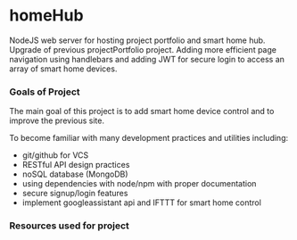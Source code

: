 # homeHub
NodeJS web server for hosting project portfolio and smart home hub.
Upgrade of previous projectPortfolio project. Adding more efficient page navigation using handlebars and adding JWT for secure login to access an array of smart home devices.

### Goals of Project
The main goal of this project is to add smart home device control and to improve the previous site.

To become familiar with many development practices and utilities including:
- git/github for VCS
- RESTful API design practices
- noSQL database (MongoDB)
- using dependencies with node/npm with proper documentation
- secure signup/login features
- implement googleassistant api and IFTTT for smart home control

### Resources used for project
